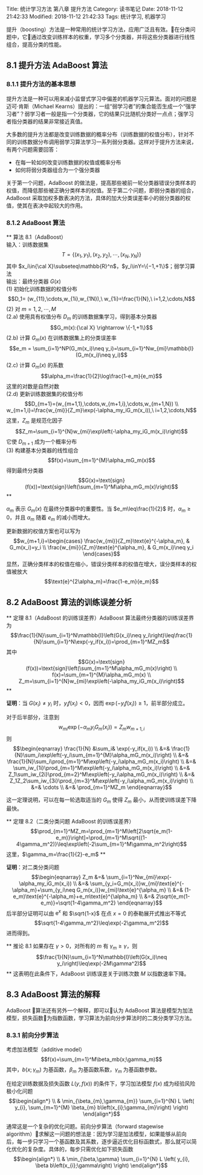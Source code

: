 Title: 统计学习方法 第八章 提升方法
Category: 读书笔记
Date: 2018-11-12 21:42:33
Modified: 2018-11-12 21:42:33
Tags: 统计学习, 机器学习

提升（boosting）方法是一种常用的统计学习方法，应用广泛且有效。在分类问题中，它通过改变训练样本的权重，学习多个分类器，并将这些分类器进行线性组合，提高分类的性能。

## 8.1 提升方法 AdaBoost 算法

### 8.1.1 提升方法的基本思想

提升方法是一种可以用来减小监督式学习中偏差的机器学习元算法。面对的问题是迈可·肯斯（Michael Kearns）提出的：一组“弱学习者”的集合能否生成一个“强学习者”？弱学习者一般是指一个分类器，它的结果只比随机分类好一点点；强学习者指分类器的结果非常接近真值。

大多数的提升方法都是改变训练数据的概率分布（训练数据的权值分布），针对不同的训练数据分布调用弱学习算法学习一系列弱分类器。这样对于提升方法来说，有两个问题需要回答：

- 在每一轮如何改变训练数据的权值或概率分布
- 如何将弱分类器组合为一个强分类器

关于第一个问题，AdaBoost 的做法是，提高那些被前一轮分类器错误分类样本的权值，而降低那些被正确分类样本的权值。至于第二个问题，即弱分类器的组合，AdaBoost 采取加权多数表决的方法，具体的加大分类误差率小的弱分类器的权值，使其在表决中起较大的作用。

### 8.1.2 AdaBoost 算法

**
算法 8.1（AdaBoost）  
输入：训练数据集
$$T=\{(x_1,y_1),(x_2,y_2),\cdots,(x_N,y_N)\}$$
其中 $x_i\in{\cal X}\subseteq\mathbb{R}^n$，$y_i\inΥ=\{−1,+1\}$；弱学习算法  
输出：最终分类器 $G(x)$  
(1) 初始化训练数据的权值分布
$$D_1= (w_{11},\cdots,w_{1i},w_{1N}),\ w_{1i}=\frac{1}{N},\ i=1,2,\cdots,N$$
(2) 对 $m=1,2,\cdots,M$  
(2.a) 使用具有权值分布 $D_m$ 的训练数据集学习，得到基本分类器
$$G_m(x):{\cal X} \rightarrow \{-1,+1\}$$
(2.b) 计算 $G_m(x)$ 在训练数据集上的分类误差率
$$e_m = \sum_{i=1}^NP(G_m(x_i)\neq y_i)=\sum_{i=1}^Nw_{mi}\mathbb{I}(G_m(x_i)\neq y_i)$$
(2.c) 计算 $G_m(x)$ 的系数
$$\alpha_m=\frac{1}{2}\log\frac{1-e_m}{e_m}$$
这里的对数是自然对数  
(2.d) 更新训练数据集的权值分布
$$D_{m+1}=(w_{m+1,1},\cdots,w_{m+1,i},\cdots,w_{m+1,N}) \\
w_{m+1,i}=\frac{w_{mi}}{Z_m}\exp(-\alpha_my_iG_m(x_i)),\ i=1,2,\cdots,N$$
这里，$Z_m$ 是规范化因子
$$Z_m=\sum_{i=1}^{N}w_{mi}\exp\left(-\alpha_my_iG_m(x_i)\right)$$
它使 $D_{m+1}$ 成为一个概率分布  
(3) 构建基本分类器的线性组合
$$f(x)=\sum_{m=1}^{M}\alpha_mG_m(x)$$
得到最终分类器
$$G(x)=\text{sign}(f(x))=\text{sign}\left(\sum_{m=1}^M\alpha_mG_m(x)\right)$$
**

$\alpha_m$ 表示 $G_m(x)$ 在最终分类器中的重要性。当 $e_m\leq\frac{1}{2}$ 时，$\alpha_m\geq0$，并且 $\alpha_m$ 随着 $e_m$ 的减小而增大。

更新数据的权值方案也可以写为
$$w_{m+1,i}=\begin{cases}
\frac{w_{mi}}{Z_m}\text{e}^{-\alpha_m}, & G_m(x_i)=y_i \\
\frac{w_{mi}}{Z_m}\text{e}^{\alpha_m}, & G_m(x_i)\neq y_i
\end{cases}$$
显然，正确分类样本的权值在缩小，错误分类样本的权值在增大，误分类样本的权值被放大
$$\text{e}^{2\alpha_m}=\frac{1-e_m}{e_m}$$

## 8.2 AdaBoost  算法的训练误差分析

**
定理 8.1（AdaBoost 的训练误差界）AdaBoost 算法最终分类器的训练误差界为
$$\frac{1}{N}\sum_{i=1}^N\mathbb{I}\left(G(x_i)\neq y_i\right)\leq\frac{1}{N}\sum_{i=1}^N\exp(-y_if(x_i))=\prod_{m=1}^MZ_m$$
其中
$$G(x)=\text{sign}(f(x))=\text{sign}\left(\sum_{m=1}^M\alpha_mG_m(x)\right) \\
f(x)=\sum_{m=1}^{M}\alpha_mG_m(x) \\
Z_m=\sum_{i=1}^{N}w_{mi}\exp\left(-\alpha_my_iG_m(x_i)\right)$$
**

**证明**：当 $G(x_i)\neq y_i$ 时，$y_if(x_i)<0$，因而 $\exp(-y_if(x_i))\geq1$，前半部分成立。

对于后半部分，注意到
$$w_{mi}\exp(-\alpha_my_iG_m(x_i))=Z_mw_{m+1,i}$$
则
$$\begin{eqnarray}
\frac{1}{N} &\sum_i& \exp(-y_if(x_i)) \\
&=& \frac{1}{N}\sum_i\exp\left(-y_i\sum_{m=1}^{M}\alpha_mG_m(x_i)\right) \\
&=& \frac{1}{N}\sum_i\prod_{m=1}^M\exp\left(-y_i\alpha_mG_m(x_i)\right) \\
&=& \sum_iw_{1i}\prod_{m=1}^M\exp\left(-y_i\alpha_mG_m(x_i)\right) \\
&=& Z_1\sum_iw_{2i}\prod_{m=2}^M\exp\left(-y_i\alpha_mG_m(x_i)\right) \\
&=& Z_1Z_2\sum_iw_{3i}\prod_{m=3}^M\exp\left(-y_i\alpha_mG_m(x_i)\right) \\
&=& \cdots \\
&=& \prod_{m=1}^MZ_m
\end{eqnarray}$$

这一定理说明，可以在每一轮选取适当的 $G_m$ 使得 $Z_m$ 最小，从而使训练误差下降最快。

**
定理 8.2（二类分类问题 AdaBoost 的训练误差界）
$$\prod_{m=1}^MZ_m=\prod_{m=1}^M\left[2\sqrt{e_m(1-e_m)}\right]=\prod_{m=1}^M\sqrt{(1-4\gamma_m^2)}\leq\exp\left(-2\sum_{m=1}^M\gamma_m^2\right)$$
这里，$\gamma_m=\frac{1}{2}-e_m$
**

**证明**：对二类分类问题
$$\begin{eqnarray}
Z_m &=& \sum_{i=1}^Nw_{mi}\exp(-\alpha_my_iG_m(x_i)) \\
&=& \sum_{y_i=G_m(x_i)}w_{mi}\text{e}^{-\alpha_m}+\sum_{y_i\neq G_m(x_i)}w_{mi}\text{e}^{\alpha_m} \\
&=& (1-e_m)\text{e}^{-\alpha_m}+e_m\text{e}^{\alpha_m} \\
&=& 2\sqrt{e_m(1-e_m)}=\sqrt{1-4\gamma_m^2}
\end{eqnarray}$$
后半部分证明可以由 $\text{e}^x$ 和 $\sqrt{1-x}$ 在点 $x=0$ 的泰勒展开式推出不等式
$$\sqrt{1-4\gamma_m^2}\leq\exp(-2\gamma_m^2)$$
进而得到。

**
推论 8.1 如果存在 $\gamma>0$，对所有的 $m$ 有 $\gamma_m\geq\gamma$，则
$$\frac{1}{N}\sum_{i=1}^N\mathbb{I}\left(G(x_i)\neq y_i\right)\leq\exp(-2M\gamma^2)$$
**
这表明在此条件下，AdaBoost 训练误差关于训练次数 $M$ 以指数速率下降。

## 8.3 AdaBoost 算法的解释

AdaBoost 算法还有另外一个解释，即可以认为 AdaBoost 算法是模型为加法模型，损失函数为指数函数，学习算法为前向分步算法时的二类分类学习方法。

### 8.3.1 前向分步算法

考虑加法模型（additive model）
$$f(x)=\sum_{m=1}^M\beta_mb(x;\gamma_m)$$
其中，$b\left(x;\gamma_{m}\right)$ 为基函数，$\beta_{m}$ 为基函数系数，$\gamma_{m}$ 为基函数参数。

在给定训练数据及损失函数 $L\left(y,f\left(x\right)\right)$ 的条件下，学习加法模型 $f\left(x\right)$ 成为经验风险极小化问题
$$\begin{align*} \\ & \min_{\beta_{m},\gamma_{m}} \sum_{i=1}^{N} L \left( y_{i}, \sum_{m=1}^{M} \beta_{m} b\left(x_{i};\gamma_{m}\right) \right) \end{align*}$$

通常这是一个复杂的优化问题。前向分步算法（forward stagewise algorithm）求解这一问题的想法是：因为学习是加法模型，如果能够从前向后，每一步只学习一个基函数及其系数，逐步逼近优化目标函数式，那么就可以简化优化的复杂度。具体的，每步只需优化如下损失函数
$$\begin{align*} \\ & \min_{\beta,\gamma} \sum_{i=1}^{N} L \left( y_{i}, \beta b\left(x_{i};\gamma\right) \right) \end{align*}$$
